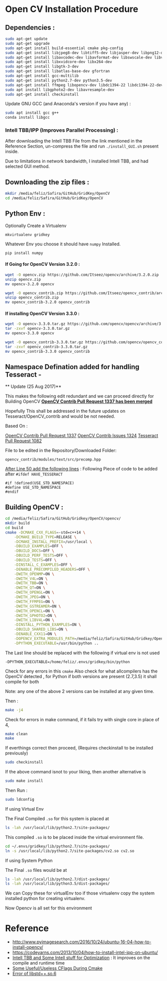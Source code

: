 # Open CV Installation Procedure


## Dependencies :

```sh
sudo apt-get update
sudo apt-get upgrade
sudo apt-get install build-essential cmake pkg-config
sudo apt-get install libjpeg8-dev libtiff5-dev libjasper-dev libpng12-dev
sudo apt-get install libavcodec-dev libavformat-dev libswscale-dev libv4l-dev
sudo apt-get install libxvidcore-dev libx264-dev
sudo apt-get install libgtk-3-dev
sudo apt-get install libatlas-base-dev gfortran
sudo apt-get install gcc-multilib
sudo apt-get install python2.7-dev python3.5-dev
sudo apt-get install ffmpeg libopencv-dev libdc1394-22 libdc1394-22-dev libxine2-dev libgstreamer1.0-dev libgstreamer-plugins-base1.0-dev libtbb-dev qtbase5-dev libfaac-dev libmp3lame-dev libopencore-amrnb-dev libopencore-amrwb-dev libtheora-dev libvorbis-dev x264 v4l-utils unzip
sudo apt install libgphoto2-dev libavresample-dev
sudo apt-get install checkinstall
```

Update GNU GCC (and Anaconda's version if you have any) :

```sh
sudo apt install gcc g++
conda install libgcc
```

### Intell TBB/IPP (Improves Parallel Processing) :

After downloading the Intell TBB File from the link mentioned in the Reference Section, un-compress the file and run `./install_GUI.sh` present inside.

Due to limitations in network bandwidth, I installed Intell TBB, and had selected GUI method.

## Downloading the zip files :

```sh
mkdir /media/feliz/Safira/GitHub/GridKey/OpenCV
cd /media/feliz/Safira/GitHub/GridKey/OpenCV
```

## Python Env :

Optionally Create a Virtualenv 
```
mkvirtualenv gridkey
```


Whatever Env you choose it should have `numpy` Installed.

```sh
pip install numpy
```

#### If Going for OpenCV Version 3.2.0 :

```sh
wget -O opencv.zip https://github.com/Itseez/opencv/archive/3.2.0.zip
unzip opencv.zip
mv opencv-3.2.0 opencv

wget -O opencv_contrib.zip https://github.com/Itseez/opencv_contrib/archive/3.2.0.zip
unzip opencv_contrib.zip
mv opencv_contrib-3.2.0 opencv_contrib
```

#### If installing OpenCV Version 3.3.0 :

```sh
wget -O opencv-3.3.0.tar.gz https://github.com/opencv/opencv/archive/3.3.0.tar.gz
tar -zxvf opencv-3.3.0.tar.gz
mv opencv-3.3.0 opencv

wget -O opencv_contrib-3.3.0.tar.gz https://github.com/opencv/opencv_contrib/archive/3.3.0.tar.gz
tar -zxvf opencv_contrib-3.3.0.tar.gz
mv opencv_contrib-3.3.0 opencv_contrib
```

## Namespace Defination added for handling Tesseract -

** Update (25 Aug 2017)**

This makes the following edit redundant and we can proceed directly for Building OpenCV
__[OpenCV Contrib Pull Request 1337 has been merged](https://github.com/opencv/opencv_contrib/pull/1337)__


Hopefully This shall be addressed in the future updates on Tesseract/OpenCV_contrib and would be not needed. 

Based On :

[OpenCV Contrib Pull Request 1337](https://github.com/opencv/opencv_contrib/pull/1337/files)
[OpenCV Contrib Issues 1324](https://github.com/opencv/opencv_contrib/issues/1324)
[Tesseract Pull Request 1082](https://github.com/tesseract-ocr/tesseract/pull/1082)

File to be edited in the Repository/Downloaded Folder:

`opencv_contrib/modules/text/src/precomp.hpp`

[After Line 50 add the following lines](https://github.com/opencv/opencv_contrib/pull/1337/files) :
Following Piece of code to be added after `#ifdef HAVE_TESSERACT`

```vim
#if !defined(USE_STD_NAMESPACE)
#define USE_STD_NAMESPACE
#endif
```

## Building OpenCV :

```sh
cd /media/feliz/Safira/GitHub/Gridkey/OpenCV/opencv/
mkdir build
cd build
cmake -DCMAKE_CXX_FLAGS=-std=c++14 \
    -DCMAKE_BUILD_TYPE=RELEASE \
    -DCMAKE_INSTALL_PREFIX=/usr/local \
    -DBUILD_EXAMPLES=OFF \
    -DBUILD_DOCS=OFF \
    -DBUILD_PERF_TESTS=OFF \
    -DBUILD_TESTS=OFF \
    -DINSTALL_C_EXAMPLES=OFF \
    -DENABLE_PRECOMPILED_HEADERS=OFF \
    -DWITH_OPENMP=ON \
    -DWITH_V4L=ON \
    -DWITH_TBB=ON \
    -DWITH_QT=ON \
    -DWITH_OPENGL=ON \
    -DWITH_JPEG=ON \
    -DWITH_FFMPEG=ON \
    -DWITH_GSTREAMER=ON \
    -DWITH_OPENCL=ON \
    -DWITH_GPHOTO2=ON \
    -DWITH_LIBV4L=ON \
    -DINSTALL_PYTHON_EXAMPLES=ON \
    -DBUILD_SHARED_LIBS=ON \
    -DENABLE_CXX11=ON \
    -DOPENCV_EXTRA_MODULES_PATH=/media/feliz/Safira/GitHub/Gridkey/OpenCV/opencv_contrib/modules \
    -DPYTHON_EXECUTABLE=/usr/bin/python ..   
```

The Last line should be replaced with the following if virtual env is not used
```
-DPYTHON_EXECUTABLE=/home/feliz/.envs/gridkey/bin/python
```


Check for any errors in this `cmake`
Also check for what allcompilers has the OpenCV detected , for Python if both versions are present (2.7,3.5) it shall compile for both 

Note:  any one of the above 2 versions can be installed at any given time.

Then :

```sh
make -j4
```

Check for errors in make command, if it fails try with single core in place of 4, 

```sh
make clean
make
```

If everthings correct then proceed, 
(Requires checkinstall to be installed previously)
```sh
sudo checkinstall
```

If the above command isnot to your liking, then another alternative is 

```sh
sudo make install
``` 

Then Run :

```sh
sudo ldconfig
```

If using Virtual Env

The Final Compiled `.so` for this system is placed at 

```sh
ls -lah /usr/local/lib/python2.7/site-packages/
```

This compiled `.so` is to be placed inside the virtual environment file.

```sh
cd ~/.envs/gridkey/lib/python2.7/site-packages/
ln -s /usr/local/lib/python2.7/site-packages/cv2.so cv2.so
```

If using System Python

The Final `.so` files would be at 
```sh
ls -lah /usr/local/lib/python2.7/dist-packages/
ls -lah /usr/local/lib/python3.5/dist-packages/
```
We can Copy these for virtualEnv too if those virtualenv copy the system installed python for creating virtualenv. 

Now Opencv is all set for this environment


# Reference 

* http://www.pyimagesearch.com/2016/10/24/ubuntu-16-04-how-to-install-opencv/
* https://codeyarns.com/2013/10/04/how-to-install-intel-ipp-on-ubuntu/
* [Intell TBB and Some Intell stuff for Optimization](http://software.intel.com/en-us/intel-ipp) : It improves on the compile and runtime time
* [Some Useful/Useless CFlags During Cmake](http://amritamaz.net/blog/opencv-config)
* [Error of libstd++.so.6](https://github.com/tensorflow/tensorflow/issues/5017)
